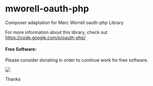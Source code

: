 mworell-oauth-php
=================

Composer adaptation for Marc Worrell oauth-php Library

For more information about this library, check out https://code.google.com/p/oauth-php/

#### Free Software:
Please consider donating in order to continue work for free software.

[![](https://www.paypalobjects.com/en_US/i/btn/btn_donateCC_LG.gif)](https://www.paypal.com/cgi-bin/webscr?cmd=_s-xclick&hosted_button_id=RVACW559Q5Z92)

Thanks
